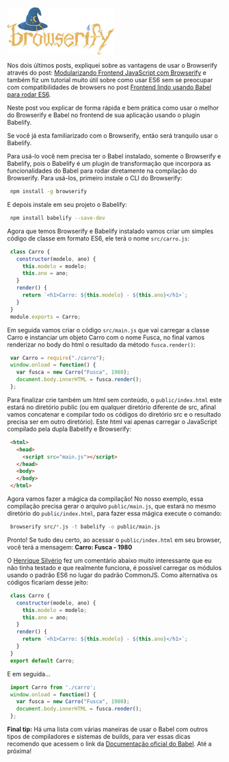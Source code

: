 [![Browserify e Babelify](/images/browserify.jpg "Browserify e Babelify")](http://browserify.org/ "Browserify")

Nos dois últimos posts, expliquei sobre as vantagens de usar o Browserify através do post: [Modularizando Frontend JavaScript com Browserify](/modularizando-frontend-javascript-com-browserify) e também fiz um tutorial muito útil sobre como usar ES6 sem se preocupar com compatibilidades de browsers no post [Frontend lindo usando Babel para rodar ES6](/frontend-lindo-usando-babel-para-rodar-es6).

Neste post vou explicar de forma rápida e bem prática como usar o melhor do Browserify e Babel no frontend de sua aplicação usando o plugin Babelify.

Se você já esta familiarizado com o Browserify, então será tranquilo usar o Babelify.

Para usá-lo você nem precisa ter o Babel instalado, somente o Browserify e Babelify, pois o Babelify é um plugin de transformação que incorpora as funcionalidades do Babel para rodar diretamente na compilação do Browserify. Para usá-los, primeiro instale o CLI do Browserify:

``` bash
 npm install -g browserify
``` 

E depois instale em seu projeto o Babelify:

``` bash
 npm install babelify --save-dev
``` 

Agora que temos Browserify e Babelify instalado vamos criar um simples código de classe em formato ES6, ele terá o nome `src/carro.js`:

``` javascript
 class Carro {
   constructor(modelo, ano) {
     this.modelo = modelo;
     this.ano = ano;
   }
   render() {
     return `<h1>Carro: ${this.modelo} - ${this.ano}</h1>`;
   }
 }
 module.exports = Carro;
``` 

Em seguida vamos criar o código `src/main.js` que vai carregar a classe Carro e instanciar um objeto Carro com o nome Fusca, no final vamos renderizar no body do html o resultado da método `fusca.render()`:

``` javascript
 var Carro = require("./carro");
 window.onload = function() {
   var fusca = new Carro("Fusca", 1980);
   document.body.innerHTML = fusca.render();
 };
``` 

Para finalizar crie também um html sem conteúdo, o `public/index.html` este estará no diretório public (ou em qualquer diretório diferente de src, afinal vamos concatenar e compilar todo os códigos do diretório src e o resultado precisa ser em outro diretório). Este html vai apenas carregar o JavaScript compilado pela dupla Babelify e Browserify:

``` html
 <html>
   <head>
     <script src="main.js"></script>
   </head>
   <body>
   </body>
 </html>
``` 

Agora vamos fazer a mágica da compilação! No nosso exemplo, essa compilação precisa gerar o arquivo `public/main.js`, que estará no mesmo diretório do `public/index.html`, para fazer essa mágica execute o comando:

``` bash
 browserify src/*.js -t babelify -o public/main.js
``` 

Pronto! Se tudo deu certo, ao acessar o `public/index.html` em seu browser, você terá a mensagem: **Carro: Fusca - 1980**

O [Henrique Silvério](https://twitter.com/RikeSilverio) fez um comentário abaixo muito interessante que eu não tinha testado e que realmente funciona, é possível carregar os módulos usando o padrão ES6 no lugar do padrão CommonJS. Como alternativa os códigos ficariam desse jeito:

``` javascript
 class Carro {
   constructor(modelo, ano) {
     this.modelo = modelo;
     this.ano = ano;
   }
   render() {
     return `<h1>Carro: ${this.modelo} - ${this.ano}</h1>`;
   }
 }
 export default Carro;
``` 

E em seguida...

``` javascript
 import Carro from './carro';
 window.onload = function() {
   var fusca = new Carro("Fusca", 1980);
   document.body.innerHTML = fusca.render();
 };
``` 

**Final tip:** Há uma lista com várias maneiras de usar o Babel com outros tipos de compiladores e sistemas de builds, para ver essas dicas recomendo que acessem o link da [Documentação oficial do Babel](https://babeljs.io/docs/using-babel/). Até a próxima!